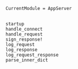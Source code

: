```@meta
CurrentModule = AppServer
```

```@contents
```

```@docs
startup
handle_connect
handle_request
sign_response!
log_request
log_response
log_request_response
parse_inner_dict
```
